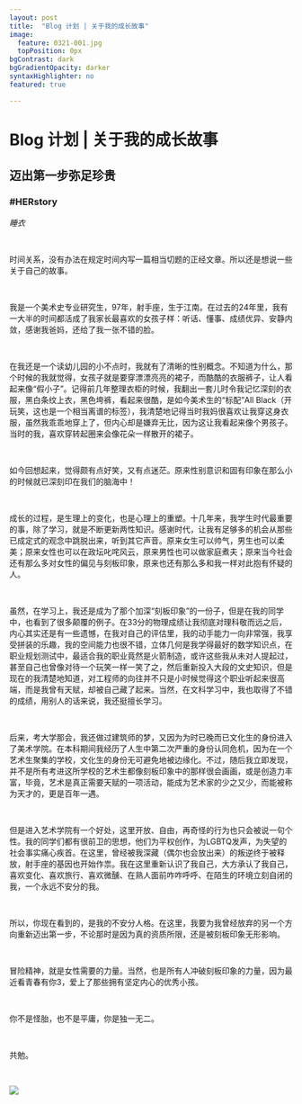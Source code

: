 ```yaml
---
layout: post
title:  "Blog 计划 | 关于我的成长故事"
image:
  feature: 0321-001.jpg
  topPosition: 0px
bgContrast: dark
bgGradientOpacity: darker
syntaxHighlighter: no
featured: true

---
```




# Blog 计划 | 关于我的成长故事

## 迈出第一步弥足珍贵

### #HERstory

_睡衣_

<br>



时间关系，没有办法在规定时间内写一篇相当切题的正经文章。所以还是想说一些关于自己的故事。

<br>

我是一个美术史专业研究生，97年，射手座，生于江南。在过去的24年里，我有一大半的时间都活成了我家长最喜欢的女孩子样：听话、懂事、成绩优异、安静内敛，感谢我爸妈，还给了我一张不错的脸。

<br>

在我还是一个读幼儿园的小不点时，我就有了清晰的性别概念。不知道为什么，那个时候的我就觉得，女孩子就是要穿漂漂亮亮的裙子，而酷酷的衣服裤子，让人看起来像“假小子”。记得前几年整理衣柜的时候，我翻出一套儿时令我记忆深刻的衣服，黑白条纹上衣，黑色垮裤，看起来很酷，是如今美术生的“标配”All Black（开玩笑，这也是一个相当离谱的标签），我清楚地记得当时我妈很喜欢让我穿这身衣服，虽然我乖乖地穿上了，但内心却是嫌弃无比，因为这让我看起来像个男孩子。当时的我，喜欢穿转起圈来会像花朵一样散开的裙子。

<br>

如今回想起来，觉得颇有点好笑，又有点迷茫。原来性别意识和固有印象在那么小的时候就已深刻印在我们的脑海中！

<br>

成长的过程，是生理上的变化，也是心理上的重塑。十几年来，我学生时代最重要的事，除了学习，就是不断更新两性知识。感谢时代，让我有足够多的机会从那些已成定式的观念中跳脱出来，听到其它声音。原来女生可以帅气，男生也可以柔美；原来女性也可以在政坛叱咤风云，原来男性也可以做家庭煮夫；原来当今社会还有那么多对女性的偏见与刻板印象，原来也还有那么多和我一样对此抱有怀疑的人。

<br>

虽然，在学习上，我还是成为了那个加深“刻板印象”的一份子，但是在我的同学中，也看到了很多颠覆的例子。在33分的物理成绩让我彻底对理科敬而远之后，内心其实还是有一些遗憾，在我对自己的评估里，我的动手能力一向非常强，我享受拼装的乐趣，我的空间能力也很不错，立体几何是我学得最好的数学知识点，在职业规划测试中，最适合我的职业竟然是火箭制造，或许这些我从未对人提起过，甚至自己也曾像对待一个玩笑一样一笑了之，然后重新投入大段的文史知识，但是现在的我清楚地知道，对工程师的向往并不只是小时候觉得这个职业听起来很高端，而是我曾有天赋，却被自己藏了起来。当然，在文科学习中，我也取得了不错的成绩，用别人的话来说，我还挺擅长学习。

<br>

后来，考大学那会，我还做过建筑师的梦，又因为为时已晚而已文化生的身份进入了美术学院。在本科期间我经历了人生中第二次严重的身份认同危机，因为在一个艺术生聚集的学校，文化生的身份无可避免地被边缘化。不过，随后我立即发现，并不是所有考进这所学校的艺术生都像刻板印象中的那样很会画画，或是创造力丰富，毕竟，艺术是真正需要天赋的一项活动，能成为艺术家的少之又少，而能被称为天才的，更是百年一遇。

<br>

但是进入艺术学院有一个好处，这里开放、自由，再奇怪的行为也只会被说一句个性。我的同学们都有很前卫的思想，他们为平权创作，为LGBTQ发声，为失望的社会事实痛心疾首。在这里，曾经被我深藏（偶尔也会放出来）的叛逆终于被释放，射手座的基因也开始作祟。我在这里重新认识了我自己，大方承认了我自己，喜欢变化、喜欢旅行、喜欢微醺、在熟人面前咋咋呼呼、在陌生的环境立刻自闭的我，一个永远不安分的我。

<br>

所以，你现在看到的，是我的不安分人格。在这里，我要为我曾经放弃的另一个方向重新迈出第一步，不论那时是因为真的资质所限，还是被刻板印象无形影响。

<br>

冒险精神，就是女性需要的力量。当然，也是所有人冲破刻板印象的力量，因为最近看青春有你3，爱上了那些拥有坚定内心的优秀小孩。

<br>

你不是怪胎，也不是平庸，你是独一无二。

<br>

共勉。

<br>

![](C:\Users\Emily\Desktop\微信图片_20210321221942.png)








